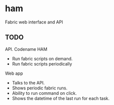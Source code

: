 ham
===

Fabric web interface and API

TODO
----
API. Codename HAM

- Run fabric scripts on demand.
- Run fabric scripts periodically

Web app

- Talks to the API.
- Shows periodic fabric runs.
- Ability to run command on click.
- Shows the datetime of the last run for each task.

